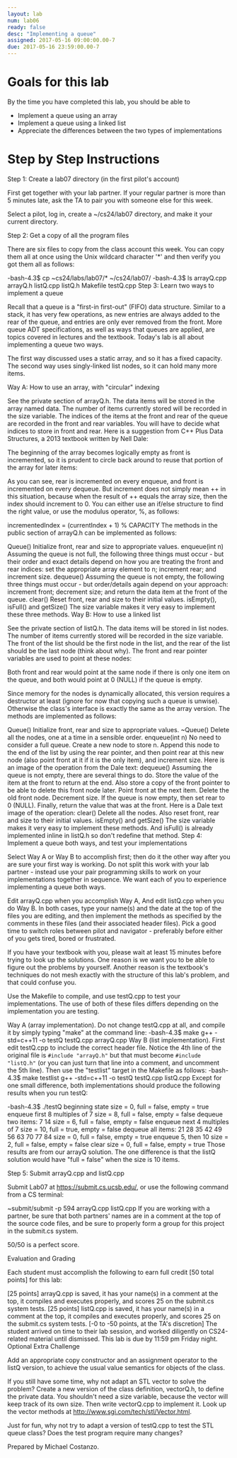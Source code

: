```yaml
---
layout: lab
num: lab06
ready: false
desc: "Implementing a queue"
assigned: 2017-05-16 09:00:00.00-7
due: 2017-05-16 23:59:00.00-7
---
```


# Goals for this lab

By the time you have completed this lab, you should be able to

* Implement a queue using an array
* Implement a queue using a linked list
* Appreciate the differences between the two types of implementations

# Step by Step Instructions

Step 1: Create a lab07 directory (in the first pilot's account)

First get together with your lab partner. If your regular partner is more than 5 minutes late, ask the TA to pair you with someone else for this week.

Select a pilot, log in, create a ~/cs24/lab07 directory, and make it your current directory.

Step 2: Get a copy of all the program files

There are six files to copy from the class account this week. You can copy them all at once using the Unix wildcard character '*' and then verify you got them all as follows:

-bash-4.3$ cp ~cs24/labs/lab07/* ~/cs24/lab07/
-bash-4.3$ ls
arrayQ.cpp  arrayQ.h  listQ.cpp  listQ.h  Makefile  testQ.cpp
Step 3: Learn two ways to implement a queue

Recall that a queue is a "first-in first-out" (FIFO) data structure. Similar to a stack, it has very few operations, as new entries are always added to the rear of the queue, and entries are only ever removed from the front. More queue ADT specifications, as well as ways that queues are applied, are topics covered in lectures and the textbook. Today's lab is all about implementing a queue two ways.

The first way discussed uses a static array, and so it has a fixed capacity. The second way uses singly-linked list nodes, so it can hold many more items.

Way A: How to use an array, with "circular" indexing

See the private section of arrayQ.h. The data items will be stored in the array named data. The number of items currently stored will be recorded in the size variable. The indices of the items at the front and rear of the queue are recorded in the front and rear variables. You will have to decide what indices to store in front and rear. Here is a suggestion from C++ Plus Data Structures, a 2013 textbook written by Nell Dale:


The beginning of the array becomes logically empty as front is incremented, so it is prudent to circle back around to reuse that portion of the array for later items:


As you can see, rear is incremented on every enqueue, and front is incremented on every dequeue. But increment does not simply mean ++ in this situation, because when the result of ++ equals the array size, then the index should increment to 0. You can either use an if/else structure to find the right value, or use the modulus operator, %, as follows:

incrementedIndex = (currentIndex + 1) % CAPACITY
The methods in the public section of arrayQ.h can be implemented as follows:

Queue()
Initialize front, rear and size to appropriate values.
enqueue(int n)
Assuming the queue is not full, the following three things must occur - but their order and exact details depend on how you are treating the front and rear indices: set the appropriate array element to n; increment rear; and increment size.
dequeue()
Assuming the queue is not empty, the following three things must occur - but order/details again depend on your approach: increment front; decrement size; and return the data item at the front of the queue.
clear()
Reset front, rear and size to their initial values.
isEmpty(), isFull() and getSize()
The size variable makes it very easy to implement these three methods.
Way B: How to use a linked list

See the private section of listQ.h. The data items will be stored in list nodes. The number of items currently stored will be recorded in the size variable. The front of the list should be the first node in the list, and the rear of the list should be the last node (think about why). The front and rear pointer variables are used to point at these nodes:


Both front and rear would point at the same node if there is only one item on the queue, and both would point at 0 (NULL) if the queue is empty.

Since memory for the nodes is dynamically allocated, this version requires a destructor at least (ignore for now that copying such a queue is unwise). Otherwise the class's interface is exactly the same as the array version. The methods are implemented as follows:

Queue()
Initialize front, rear and size to appropriate values.
~Queue()
Delete all the nodes, one at a time in a sensible order.
enqueue(int n)
No need to consider a full queue. Create a new node to store n. Append this node to the end of the list by using the rear pointer, and then point rear at this new node (also point front at it if it is the only item), and increment size. Here is an image of the operation from the Dale text: 
dequeue()
Assuming the queue is not empty, there are several things to do. Store the value of the item at the front to return at the end. Also store a copy of the front pointer to be able to delete this front node later. Point front at the next item. Delete the old front node. Decrement size. If the queue is now empty, then set rear to 0 (NULL). Finally, return the value that was at the front. Here is a Dale text image of the operation: 
clear()
Delete all the nodes. Also reset front, rear and size to their initial values.
isEmpty() and getSize()
The size variable makes it very easy to implement these methods. And isFull() is already implemented inline in listQ.h so don't redefine that method.
Step 4: Implement a queue both ways, and test your implementations

Select Way A or Way B to accomplish first; then do it the other way after you are sure your first way is working. Do not split this work with your lab partner - instead use your pair programming skills to work on your implementations together in sequence. We want each of you to experience implementing a queue both ways.

Edit arrayQ.cpp when you accomplish Way A,
And edit listQ.cpp when you do Way B.
In both cases, type your name(s) and the date at the top of the files you are editing, and then implement the methods as specified by the comments in these files (and their associated header files).
Pick a good time to switch roles between pilot and navigator - preferably before either of you gets tired, bored or frustrated.

If you have your textbook with you, please wait at least 15 minutes before trying to look up the solutions. One reason is we want you to be able to figure out the problems by yourself. Another reason is the textbook's techniques do not mesh exactly with the structure of this lab's problem, and that could confuse you.

Use the Makefile to compile, and use testQ.cpp to test your implementations. The use of both of these files differs depending on the implementation you are testing.

Way A (array implementation). Do not change testQ.cpp at all, and compile it by simply typing "make" at the command line:
-bash-4.3$ make
g++ -std=c++11 -o testQ testQ.cpp arrayQ.cpp
Way B (list implementation). First edit testQ.cpp to include the correct header file. Notice the 4th line of the original file is `#include "arrayQ.h"` but that must become `#include "listQ.h"` (or you can just turn that line into a comment, and uncomment the 5th line). Then use the "testlist" target in the Makefile as follows:
-bash-4.3$ make testlist
g++ -std=c++11 -o testQ testQ.cpp listQ.cpp
Except for one small difference, both implementations should produce the following results when you run testQ:

-bash-4.3$ ./testQ
beginning state
    size = 0, full = false, empty = true
enqueue first 8 multiples of 7
    size = 8, full = false, empty = false
dequeue two items: 7 14
    size = 6, full = false, empty = false
enqueue next 4 multiples of 7
    size = 10, full = true, empty = false
dequeue all items: 21 28 35 42 49 56 63 70 77 84
    size = 0, full = false, empty = true
enqueue 5, then 10
    size = 2, full = false, empty = false
clear
    size = 0, full = false, empty = true
Those results are from our arrayQ solution. The one difference is that the listQ solution would have "full = false" when the size is 10 items.

Step 5: Submit arrayQ.cpp and listQ.cpp

Submit Lab07 at https://submit.cs.ucsb.edu/, or use the following command from a CS terminal:

~submit/submit -p 594 arrayQ.cpp listQ.cpp
If you are working with a partner, be sure that both partners' names are in a comment at the top of the source code files, and be sure to properly form a group for this project in the submit.cs system.

50/50 is a perfect score.

Evaluation and Grading

Each student must accomplish the following to earn full credit [50 total points] for this lab:

[25 points] arrayQ.cpp is saved, it has your name(s) in a comment at the top, it compiles and executes properly, and scores 25 on the submit.cs system tests.
[25 points] listQ.cpp is saved, it has your name(s) in a comment at the top, it compiles and executes properly, and scores 25 on the submit.cs system tests.
[-0 to -50 points, at the TA's discretion] The student arrived on time to their lab session, and worked diligently on CS24-related material until dismissed.
This lab is due by 11:59 pm Friday night.
Optional Extra Challenge

Add an appropriate copy constructor and an assignment operator to the listQ version, to achieve the usual value semantics for objects of the class.

If you still have some time, why not adapt an STL vector<int> to solve the problem? Create a new version of the class definition, vectorQ.h, to define the private data. You shouldn't need a size variable, because the vector will keep track of its own size. Then write vectorQ.cpp to implement it. Look up the vector methods at http://www.sgi.com/tech/stl/Vector.html.

Just for fun, why not try to adapt a version of testQ.cpp to test the STL queue class? Does the test program require many changes?

Prepared by Michael Costanzo.
